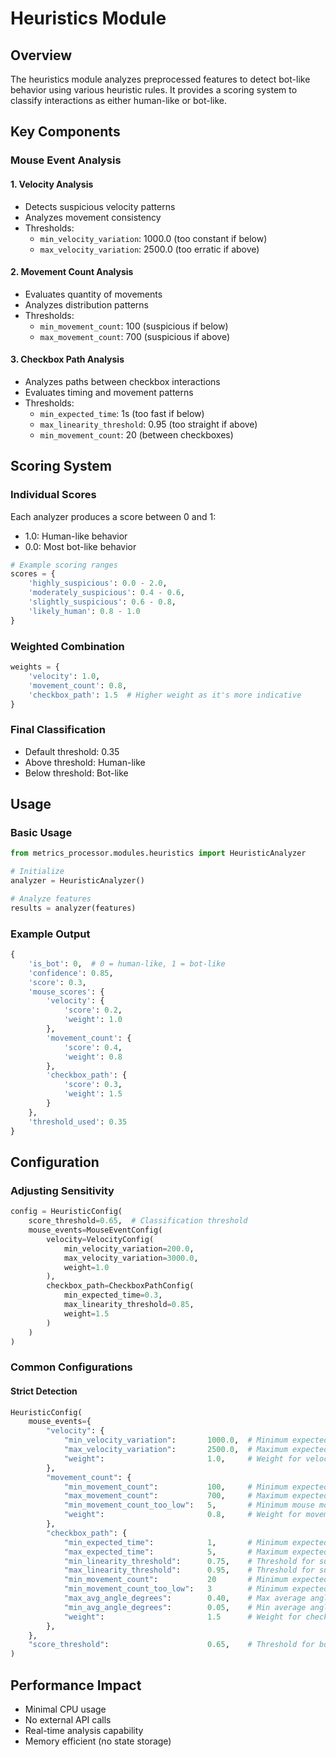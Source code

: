 # Heuristics Module

## Overview

The heuristics module analyzes preprocessed features to detect bot-like behavior using various heuristic rules. It provides a scoring system to classify interactions as either human-like or bot-like.

## Key Components

### Mouse Event Analysis

#### 1. Velocity Analysis

- Detects suspicious velocity patterns
- Analyzes movement consistency
- Thresholds:
    - `min_velocity_variation`: 1000.0 (too constant if below)
    - `max_velocity_variation`: 2500.0 (too erratic if above)

#### 2. Movement Count Analysis

- Evaluates quantity of movements
- Analyzes distribution patterns
- Thresholds:
    - `min_movement_count`: 100 (suspicious if below)
    - `max_movement_count`: 700 (suspicious if above)

#### 3. Checkbox Path Analysis

- Analyzes paths between checkbox interactions
- Evaluates timing and movement patterns
- Thresholds:
    - `min_expected_time`: 1s (too fast if below)
    - `max_linearity_threshold`: 0.95 (too straight if above)
    - `min_movement_count`: 20 (between checkboxes)

## Scoring System

### Individual Scores

Each analyzer produces a score between 0 and 1:

- 1.0: Human-like behavior
- 0.0: Most bot-like behavior

```python
# Example scoring ranges
scores = {
    'highly_suspicious': 0.0 - 2.0,
    'moderately_suspicious': 0.4 - 0.6,
    'slightly_suspicious': 0.6 - 0.8,
    'likely_human': 0.8 - 1.0
}
```

### Weighted Combination

```python
weights = {
    'velocity': 1.0,
    'movement_count': 0.8,
    'checkbox_path': 1.5  # Higher weight as it's more indicative
}
```

### Final Classification

- Default threshold: 0.35
- Above threshold: Human-like
- Below threshold: Bot-like

## Usage

### Basic Usage

```python
from metrics_processor.modules.heuristics import HeuristicAnalyzer

# Initialize
analyzer = HeuristicAnalyzer()

# Analyze features
results = analyzer(features)
```

### Example Output

```python
{
    'is_bot': 0,  # 0 = human-like, 1 = bot-like
    'confidence': 0.85,
    'score': 0.3,
    'mouse_scores': {
        'velocity': {
            'score': 0.2,
            'weight': 1.0
        },
        'movement_count': {
            'score': 0.4,
            'weight': 0.8
        },
        'checkbox_path': {
            'score': 0.3,
            'weight': 1.5
        }
    },
    'threshold_used': 0.35
}
```

## Configuration

### Adjusting Sensitivity

```python
config = HeuristicConfig(
    score_threshold=0.65,  # Classification threshold
    mouse_events=MouseEventConfig(
        velocity=VelocityConfig(
            min_velocity_variation=200.0,
            max_velocity_variation=3000.0,
            weight=1.0
        ),
        checkbox_path=CheckboxPathConfig(
            min_expected_time=0.3,
            max_linearity_threshold=0.85,
            weight=1.5
        )
    )
)
```

### Common Configurations

#### Strict Detection

```python
HeuristicConfig(
    mouse_events={
        "velocity": {
            "min_velocity_variation":       1000.0,  # Minimum expected velocity standard deviation
            "max_velocity_variation":       2500.0,  # Maximum expected velocity standard deviation
            "weight":                       1.0,     # Weight for velocity analysis
        },
        "movement_count": {
            "min_movement_count":           100,     # Minimum expected mouse movements
            "max_movement_count":           700,     # Maximum expected mouse movements
            "min_movement_count_too_low":   5,       # Minimum mouse movement count to consider user as bot
            "weight":                       0.8,     # Weight for movement count analysis
        },
        "checkbox_path": {
            "min_expected_time":            1,       # Minimum expected time between checkbox clicks (seconds)
            "max_expected_time":            5,       # Maximum expected time between checkbox clicks (seconds)
            "min_linearity_threshold":      0.75,    # Threshold for suspiciously linear paths
            "max_linearity_threshold":      0.95,    # Threshold for suspiciously linear paths
            "min_movement_count":           20       # Minimum expected movements between checkboxes
            "min_movement_count_too_low":   3        # Minimum expected movements between checkboxes
            "max_avg_angle_degrees":        0.40,    # Max average angle between movements
            "min_avg_angle_degrees":        0.05,    # Min average angle between movements
            "weight":                       1.5      # Weight for checkbox path analysis
        },
    },
    "score_threshold":                      0.65,    # Threshold for bot classification (>threshold = bot)
)
```

## Performance Impact

- Minimal CPU usage
- No external API calls
- Real-time analysis capability
- Memory efficient (no state storage)
